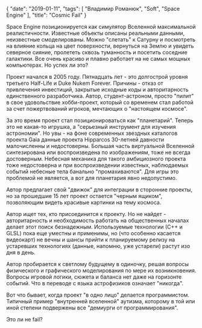 {
   "date": "2019-01-11",
   "tags": [
      "Владимир Романюк",
      "Soft",
      "Space Engine"
   ],
   "title": "Cosmic Fail"
}

Space Engine позиционируется как симулятор Вселенной максимальной реалистичности. Известные объекты описаны реальными данными, неизвестные смоделированы. Можно "слетать" к Сатурну и посмотреть на влияние кольца на цвет поверхности, вернуться на Землю и увидеть северное сияние, пролететь сквозь туманность и посетить соседние галактики. Все очень красиво и плавно работает на не самых мощных компьютерах. Но успех ли это?

Проект начался в 2005 году. Пятнадцать лет - это долгострой уровня третьего Half-Life и Duke Nukem Forever. Причины - отказ от привлечения инвестиций, закрытые исходные коды и авторитарность единственного разработчика. Автор, студент-астроном, просто "пилит" в свое удовольствие хобби-проект, который со временем стал работой за счет пожертвований игроков, мечтающих о "настоящем космосе".

За это время проект стал позиционироваться как "планетарий". Теперь это не какая-то игрушка, а "серьезный инструмент для изучения астрономии". Но увы - на фоне современных звездных каталогов проекта Gaia данные проекта Hipparcos 30-летней давности малочисленны и недостоверны. Большая часть виртуальной Вселенной синтезирована или воспроизведена по изображениям, тоже не всегда достоверным. Небесная механика для такого амбициозного проекта тоже недостоверна и при воспроизведении известных, наблюдаемых событий небесные тела банально "промахиваются". Для игры это проблемой не является, а вот для планетария явно недопустимо.

Автор предлагает свой "движок" для интеграции в сторонние проекты, но за прошедшие 15 лет проект остается "черным ящиком", позволяющим видеть красивые картинки на тему космоса.

Автор ищет тех, кто присоединится к проекту. Но не найдет - авторитарность и необходимость работать на общественных началах делает этот поиск безнадежным. Используемые технологии (С++ и GLSL) пока еще уместны и применимы, но (что особенно касается видеокарт) не вечны и шансы прийти к планируемому релизу на устаревших технологиях (данные, напомню, уже устарели) растут изо дня в день.

Автор пробирается к светлому будущему в одиночку, решая вопросы физического и графического моделирования по мере их возникновения. Вопросы игровой логики, сюжета и баланса нет даже на горизонте событий. Что в переводе с языка астрофизиков означает "никогда".

Вот что бывает, когда проект "в одно лицо" делается программистом. Типичный пример "внутренней вселенной" аутизма, которому в той или иной степени подвержены все "демиурги от программирования".

Это ли не fail?
